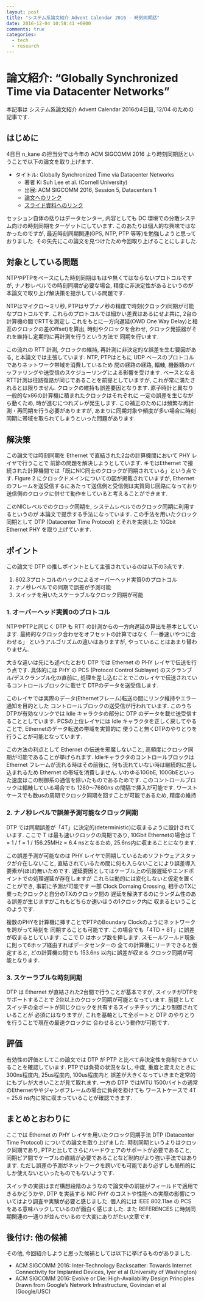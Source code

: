 ```yaml
---
layout: post
title: "システム系論文紹介 Advent Calendar 2016 - 時刻同期話"
date: 2016-12-04 10:58:41 +0900
comments: true
categories: 
  - tech
  - research
---
```


# 論文紹介: “Globally Synchronized Time via Datacenter Networks”

本記事は システム系論文紹介 Advent Calendar 2016の4日目, 12/04 のための記事です.

## はじめに

4日目 n\_kane の担当分では今年の ACM SIGCOMM 2016 より時刻同期話ということで以下の論文を取り上げます.

- タイトル: Globally Synchronized Time via Datacenter Networks
  - 著者 Ki Suh Lee et al. (Cornell University)
  - 出展: ACM SIGCOMM 2016, Session 5, Datacenters 1
  - [論文へのリンク](http://dl.acm.org/authorize?N19282)
  - [スライド資料へのリンク](http://conferences.sigcomm.org/sigcomm/2016/files/program/sigcomm/Session05-Paper01-Global-Ki.pdf)

セッション自体の括りはデータセンター, 内容としても DC 環境での分散システム向けの時刻同期をターゲットにしています. このあたりは個人的な興味ではなかったのですが, 最近時刻同期関連(GPS, NTP, PTP 等等)を勉強しようと思っておりました. その矢先にこの論文を見つけたため今回取り上げることにしました.

## 対象としている問題

NTPやPTPをベースにした時刻同期はもはや無くてはならないプロトコルですが, ナノ秒レベルでの時刻同期が必要な場合, 精度に非決定性があるというのが本論文で取り上げ解決策を提示している問題です.

NTPはマイクロ〜ミリ秒, PTPはサブナノ秒の精度で時刻(クロック)同期が可能なプロトコルです. これらのプロトコルでは細かい差異はあるにせよ共に, 2台の計算機の間でRTTを測定し これをもとに一方向遅延(OWD One Way Delay)と相互のクロックの差(Offset)を算出, 時刻やクロックを合わせ, クロック発振器がそれを維持し定期的に再計測を行うという方法で 同期を行います.

この流れの RTT 計測, クロックの維持, 再計測に非決定的な誤差を生む要因がある, と本論文では主張しています. NTP, PTPはともに UDP ベースのプロトコルでありネットワーク帯域を消費しているため 間の経路の経路, 輻輳, 機器類のバッファリングや送受信のスケジューリングによる影響を受けます. ベースとなるRTT計測は往路復路が同じであることを前提としていますが, これが常に満たされるとは限りません. クロックの維持も誤差要因となります. 原子時計と異なり一般的なx86の計算機に積まれたクロックはそれぞれに 一定の誤差を生じながら動くため, 時が進むにつれズレが発生します. この補正のためには頻繁な再計測・再同期を行う必要がありますが, あまりに同期対象や頻度が多い場合に時刻同期に帯域を取られてしまうといった問題があります.

## 解決策

この論文では時刻同期を Ethernet で直結された2台の計算機間において PHY レイヤで行うことで 前節の問題を解決しようとしています. キモはEthernet で接続された計算機間では「既にNIC同士のクロックが同期されている」という点です. Figure 2 にクロックドメインについての図が掲載されていますが, Ethernetのフレームを送受信するにあたって送信側と受信側は実質同じ回路になっており 送信側のクロックに併せて動作をしていると考えることができます.

このNICレベルでのクロック同期を, システムレベルでのクロック同期に利用するというのが 本論文で提示する手法になっています. この手法を用いたクロック同期として DTP (Datacenter Time Protocol) とそれを実装した 10Gbit Ethernet PHY を取り上げています.

## ポイント

この論文で DTP の推しポイントとして主張されているのは以下の3点です.

1. 802.3プロトコルのハックによるオーバーヘッド実質0のプロトコル
2. ナノ秒レベルでの同期で誤差が予測可能
3. スイッチを用いたスケーラブルなクロック同期が可能

### 1. オーバーヘッド実質0のプロトコル

NTPやPTPと同じく DTP も RTT の計測からの一方向遅延の算出を基本としています. 最終的なクロック合わせをオフセットの計算ではなく「一番速いやつに合わせる」 というアルゴリズムの違いはありますが, やっていることはあまり替わりません.

大きな違いは先にも述べたとおり DTP では Ethernet の PHY レイヤで伝送を行う点です. 具体的には PHY の PCS (Protocol Control Sublayer) のスクランブル/デスクランブル化の直前に, 処理を差し込むことでこのレイヤで伝送されているコントロールブロックに載せて DTPのデータを送受信します.

このレイヤでは実際のデータ(Ethernetフレーム)転送の間にリンク維持やエラー通知を目的とした コントロールブロックの送受信が行われています. このうちDTPが有効なリンクでは Idle キャラクタの部分に DTP のデータを載せ送受信することとしています. PCSの上位レイヤには Idle キャラクタを正しく戻してやることで, Ethernetのデータ転送の帯域を実質的に 使うこと無くDTPのやりとりを行うことが可能となっています.

この方法の利点として Ethernet の伝送を邪魔しないこと, 高頻度にクロック同期が可能であることが挙げられます. Idleキャラクタのコントロールブロックは Ethernet フレームが流れる時はその前後に, 何も流れていない時は継続的に差し込まれるため Ethernet の帯域を消費しません. いわゆる10GbE, 100GbEといった速度はこの制御系の通信を除いたものであるためです. このコントロールブロックは輻輳している場合でも 1280〜7680ns の間隔で挿入が可能です. ワーストケースでも数usの周期でクロック同期を回すことが可能であるため, 精度の維持

### 2. ナノ秒レベルで誤差予測可能なクロック同期

DTP では同期誤差が「4T」に決定的(deterministic)に収まるように設計されています. ここで T は最も速いクロックの周期であり, 10Gbit Ethernetの場合は T = 1 / f = 1 / 156.25MHz = 6.4 nsとなるため, 25.6ns内に収まることになります.

この誤差予測が可能なのは PHY レイヤで同期しているためソフトウェアスタックが介在しないこと, 直結されているため間に何も入らないことにより誤差導入要素が(ほぼ)無いためです. 遅延要因としてはケーブル上の伝搬遅延やエンドポイントでの処理遅延が存在しますが これらは動的には変化しないと仮定を置くことができ, 事前に予測が可能です 一部 Clock Domaing Crossing, 相手のTXに乗ったクロックと自分のTXのクロック間の 遅延を解決するのにランダム性のある誤差が生じますがこれもどちらか速いほうの1クロック内に 収まるということのようです.

複数のPHYを計算機に挿すことでPTPのBoundary Clockのようにネットワークを跨がって時刻を 同期することも可能です. この場合でも「4TD + 8T」に誤差が収まるとしています. ここで D はホップ数を挿します. スモールワールド現象に則って6ホップ経由すればデータセンターの 全ての計算機にリーチできると仮定すると, どの計算機の間でも 153.6ns 以内に誤差が収まる クロック同期が可能となります.

### 3. スケーラブルな時刻同期

DTP は Ethernet が直結された2台間で行うことが基本ですが, スイッチがDTPをサポートすることで 2台以上のクロック同期が可能となっています. 前提としてスイッチの全ポートが同じクロックを共有するスイッチチップにより制御されていることが 必須にはなりますが, これを基軸として全ポートと DTP のやりとりを行うことで現在の最速クロックに 合わせるという動作が可能です.

## 評価

有効性の評価としてこの論文では DTP が PTP と比べて非決定性を抑制できていることを確認しています. PTPでは負荷の状況をなし, 中度, 重度と変えたときに300ns程度内, 25us程度内, 100us程度内と 誤差が大きくなっていきまた定常的にもブレが大きいことが見て取れます. 一方の DTP ではMTU 1500バイトの通常のEthernetややジャンボフレームの場合に負荷を掛けても ワーストケースで 4T = 25.6 ns内に常に収まっていることが確認できます.

## まとめとおわりに

ここでは Ethernet の PHY レイヤを用いたクロック同期手法 DTP (Datacenter Time Protocol) についての論文を取り上げました. 時刻同期というよりはクロック同期であり, PTPと比してさらにハードウェアのサポートが必要であること, 同期ピア間でケーブルの直結が必要であることなど制約がより強い手法ではあります. ただし誤差の予測がネットワークを跨いでも可能であり必ずしも局所的にしか使えないといったものでもないようです.

スイッチの実装はまだ構想段階のようなので論文中の前提がフィールドで適用できるかどうかや, DTP を実装する NIC PHY のコストや性能への実際の影響についてはより調査や実験が必要と感じました. 個人的には IEEE 802.11ae の PCS をある意味ハックしているのが面白く感じました. また REFERENCES に時刻同期関連の一通りが並んでいるので大変にありがたい文章です.

## 後付け: 他の候補

その他, 今回紹介しようと思った候補としては以下に挙げるものがありました.

- ACM SIGCOMM 2016: Inter-Technology Backscatter: Towards Internet Connectivity for Implanted Devices, Iyer et al (University of Washington)
- ACM SIGCOMM 2016: Evolve or Die: High-Availability Design Principles Drawn from Google’s Network Infrastructure, Govindan et al (Google/USC)

